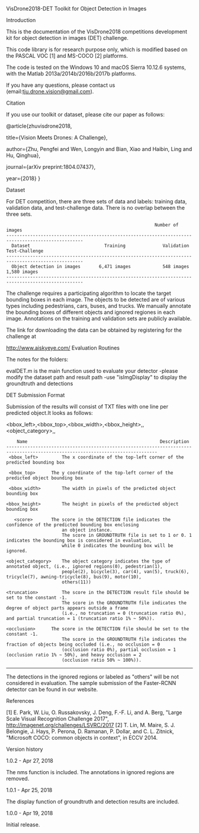 VisDrone2018-DET Toolkit for Object Detection in Images

Introduction

This is the documentation of the VisDrone2018 competitions development kit for object detection in images (DET) challenge.

This code library is for research purpose only, which is modified based on the PASCAL VOC [1] and MS-COCO [2] platforms.

The code is tested on the Windows 10 and macOS Sierra 10.12.6 systems, with the Matlab 2013a/2014b/2016b/2017b platforms.

If you have any questions, please contact us (email:tju.drone.vision@gmail.com).

Citation

If you use our toolkit or dataset, please cite our paper as follows:

@article{zhuvisdrone2018,

title={Vision Meets Drones: A Challenge},

author={Zhu, Pengfei and Wen, Longyin and Bian, Xiao and Haibin, Ling and Hu, Qinghua},

journal={arXiv preprint:1804.07437},

year={2018}
}


Dataset

For DET competition, there are three sets of data and labels: training data, validation data, and test-challenge data. There is no overlap between the three sets.

                                                            Number of images
    ---------------------------------------------------------------------------------------------------
      Dataset                            Training              Validation            Test-Challenge
    ---------------------------------------------------------------------------------------------------
      Object detection in images       6,471 images            548 images             1,580 images
    ---------------------------------------------------------------------------------------------------
The challenge requires a participating algorithm to locate the target bounding boxes in each image. The objects to be detected are of various types including pedestrians, cars, buses, and trucks. We manually annotate the bounding boxes of different objects and ignored regiones in each image. Annotations on the training and validation sets are publicly available.

The link for downloading the data can be obtained by registering for the challenge at

http://www.aiskyeye.com/
Evaluation Routines

The notes for the folders:

evalDET.m is the main function used to evaluate your detector -please modify the dataset path and result path -use "isImgDisplay" to display the groundtruth and detections

DET Submission Format

Submission of the results will consist of TXT files with one line per predicted object.It looks as follows:

<bbox_left>,<bbox_top>,<bbox_width>,<bbox_height>,<score>,<object_category>,<truncation>,<occlusion>


        Name                                                  Description
    -------------------------------------------------------------------------------------------------------------------------------     
     <bbox_left>	     The x coordinate of the top-left corner of the predicted bounding box
  
     <bbox_top>	     The y coordinate of the top-left corner of the predicted object bounding box
  
     <bbox_width>	     The width in pixels of the predicted object bounding box
 
    <bbox_height>	     The height in pixels of the predicted object bounding box
 
       <score>	     The score in the DETECTION file indicates the confidence of the predicted bounding box enclosing 
                         an object instance.
                         The score in GROUNDTRUTH file is set to 1 or 0. 1 indicates the bounding box is considered in evaluation, 
                         while 0 indicates the bounding box will be ignored.
                          
    <object_category>    The object category indicates the type of annotated object, (i.e., ignored regions(0), pedestrian(1), 
                         people(2), bicycle(3), car(4), van(5), truck(6), tricycle(7), awning-tricycle(8), bus(9), motor(10), 
                         others(11))
                          
    <truncation>	     The score in the DETECTION result file should be set to the constant -1.
                         The score in the GROUNDTRUTH file indicates the degree of object parts appears outside a frame 
                         (i.e., no truncation = 0 (truncation ratio 0%), and partial truncation = 1 (truncation ratio 1% ~ 50%)).
                          
    <occlusion>	     The score in the DETECTION file should be set to the constant -1.
                         The score in the GROUNDTRUTH file indicates the fraction of objects being occluded (i.e., no occlusion = 0 
                         (occlusion ratio 0%), partial occlusion = 1 (occlusion ratio 1% ~ 50%), and heavy occlusion = 2 
                         (occlusion ratio 50% ~ 100%)).
   ------------------------------------------------------------------------------------------------------------------------------
The detections in the ignored regions or labeled as "others" will be not considered in evaluation. The sample submission of the Faster-RCNN detector can be found in our website.

References

[1] E. Park, W. Liu, O. Russakovsky, J. Deng, F.-F. Li, and A. Berg, "Large Scale Visual Recognition Challenge 2017", http://imagenet.org/challenges/LSVRC/2017 
[2] T. Lin, M. Maire, S. J. Belongie, J. Hays, P. Perona, D. Ramanan, P. Dollar, and C. L. Zitnick, "Microsoft COCO: common objects in context", in ECCV 2014.

Version history

1.0.2 - Apr 27, 2018

The nms function is included.
The annotations in ignored regions are removed.

1.0.1 - Apr 25, 2018

The display function of groundtruth and detection results are included.

1.0.0 - Apr 19, 2018

Initial release.
